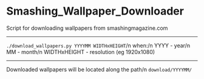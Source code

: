 # Smashing_Wallpaper_Downloader
 Script for downloading wallpapers from smashingmagazine.com
____
```./download_wallpapers.py YYYYMM WIDTHxHEIGHT```/n
when:/n
YYYY - year/n
MM - month/n
WIDTHxHEIGHT - resolution (eg 1920x1080)
____
Downloaded wallpapers will be located along the path/n
```download/YYYYMM/```
